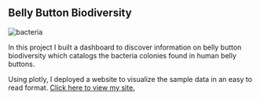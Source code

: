 ## Belly Button Biodiversity

![bacteria](https://user-images.githubusercontent.com/62668061/132913558-1e111c96-bb9e-4263-8402-9c68fcb62052.jpeg)

In this project I built a dashboard to discover information on belly button biodiversity which catalogs the bacteria colonies found in human belly buttons. 

Using plotly, I deployed a website to visualize the sample data in an easy to read format. [Click here to view my site.](https://rflammia-py.github.io/Plot.ly-Belly-Button-Biodiversity/)
